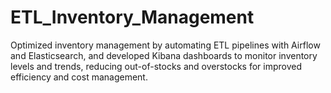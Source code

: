 # ETL_Inventory_Management
Optimized inventory management by automating ETL pipelines with Airflow and Elasticsearch, and developed Kibana dashboards to monitor inventory levels and trends, reducing out-of-stocks and overstocks for improved efficiency and cost management.
